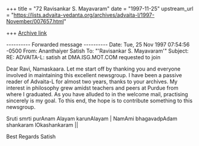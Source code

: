 +++
title = "72 Ravisankar S. Mayavaram"
date = "1997-11-25"
upstream_url = "https://lists.advaita-vedanta.org/archives/advaita-l/1997-November/007657.html"

+++
[Archive link](https://lists.advaita-vedanta.org/archives/advaita-l/1997-November/007657.html)

---------- Forwarded message ----------
Date: Tue, 25 Nov 1997 07:54:56 -0500
From: Ananthaiyer Satish <satish at dma.isg.mot.com>
To: "'Ravisankar S. Mayavaram'" <msr at isc.tamu.edu>
Subject: RE: ADVAITA-L: satish at DMA.ISG.MOT.COM requested to join

Dear Ravi,
  Namaskaara. Let me start off by thanking you and everyone
involved in maintaining this excellent newsgroup. I have been
a passive reader of Advaita-L for almost two years, thanks
to your archives. My interest in philosophy grew amidst
teachers and peers at Purdue from where I graduated.
As you have alluded to in the welcome mail, practising
sincerely is my goal.  To this end, the hope is to contribute
something to this newsgroup.

Sruti smrti purAnam Alayam karunAlayam |
NamAmi bhagavadpAdam shankaram lOkashankaram ||

Best Regards
Satish

